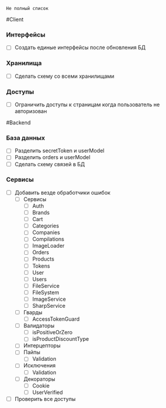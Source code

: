 ``
    Не полный список
``

#Client

### Интерфейсы
- [ ] Создать единые интерфейсы после обновления БД

### Хранилища
- [ ] Сделать схему со всеми хранилищами

### Доступы
- [ ] Ограничить доступы к страницам когда пользователь не авторизован

#Backend

### База данных
- [ ] Разделить secretToken и userModel
- [ ] Разделить orders и userModel
- [ ] Сделать схему связей в БД

### Сервисы

- [ ] Добавить везде обработчики ошибок
  - [ ] Сервисы
    - [ ] Auth
    - [ ] Brands
    - [ ] Cart
    - [ ] Categories
    - [ ] Companies
    - [ ] Compilations
    - [ ] ImageLoader
    - [ ] Orders
    - [ ] Products
    - [ ] Tokens
    - [ ] User
    - [ ] Users
    - [ ] FileService
    - [ ] FileSystem
    - [ ] ImageService
    - [ ] SharpService
  - [ ] Гварды
    - [ ] AccessTokenGuard
  - [ ] Валидаторы
    - [ ] isPositiveOrZero
    - [ ] isProductDiscountType
  - [ ] Интерцепторы
  - [ ] Пайпы
    - [ ] Validation
  - [ ] Исключения
    - [ ] Validation
  - [ ] Декораторы
    - [ ] Cookie
    - [ ] UserVerified
    
- [ ] Проверить все доступы